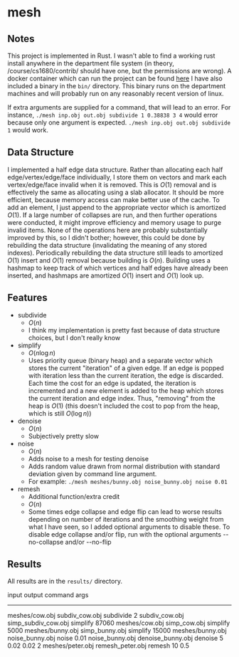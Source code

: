# mesh

## Notes

This project is implemented in Rust. I wasn't able to find a working rust
install anywhere in the department file system (in theory,
/course/cs1680/contrib/ should have one, but the permissions are wrong).
A docker container which can run the project can be found
[here](https://hub.docker.com/r/greenblattryan/mesh)
I have also included a binary in the `bin/` directory. This binary runs
on the department machines and will probably run on any reasonably recent
version of linux.

If extra arguments are supplied for a command, that will lead to an error.
For instance, `./mesh inp.obj out.obj subdivide 1 0.38838 3 4` would error
because only one argument is expected.  `./mesh inp.obj out.obj subdivide 1`
would work.

## Data Structure

I implemented a half edge data structure. Rather than allocating each half
edge/vertex/edge/face individually, I store them on vectors and mark each
vertex/edge/face invalid when it is removed. This is $O(1)$ removal and is
effectively the same as allocating using a slab allocator.  It should be more
efficient, because memory access can make better use of the cache.  To add an
element, I just append to the appropriate vector which is amortized $O(1)$. If
a large number of collapses are run, and then further operations were
conducted, it might improve efficiency and memory usage to purge invalid items.
None of the operations here are probably substantially improved by this, so I
didn't bother; however, this could be done by rebuilding the data structure
(invalidating the meaning of any stored indexes). Periodically rebuilding the
data structure still leads to amortized $O(1)$ insert and $O(1)$ removal because
building is $O(n)$. Building uses a hashmap to keep track of which vertices
and half edges have already been inserted, and hashmaps are amortized $O(1)$
insert and $O(1)$ look up.


## Features
  - subdivide
    - $O(n)$
    - I think my implementation is pretty fast because of data structure
      choices, but I don't really know
  - simplify
    - $O(n \log n)$
    - Uses priority queue (binary heap) and a separate vector which
      stores the current "iteration" of a given edge. If an edge is
      popped with iteration less than the current iteration, the edge is
      discarded. Each time the cost for an edge is updated, the iteration
      is incremented and a new element is added to the heap which stores the
      current iteration and edge index. Thus, "removing" from the heap is
      $O(1)$ (this doesn't included the cost to pop from the heap, which is
      still $O(\log n)$)
  - denoise
    - $O(n)$
    - Subjectively pretty slow
  - noise
    - $O(n)$
    - Adds noise to a mesh for testing denoise
    - Adds random value drawn from normal distribution with standard deviation
      given by command line argument.
    - For example: `./mesh meshes/bunny.obj noise_bunny.obj noise 0.01`
  - remesh
    - Additional function/extra credit
    - $O(n)$
    - Some times edge collapse and edge flip can lead to worse results
      depending on number of iterations and the smoothing weight from what I
      have seen, so I added optional arguments to disable these.  To disable
      edge collapse and/or flip, run with the optional arguments --no-collapse
      and/or --no-flip

## Results 
All results are in the `results/` directory.

input                     output               command         args
-----------------------   -------------------  -------------   --------------
meshes/cow.obj            subdiv_cow.obj       subdivide       2
subdiv_cow.obj            simp_subdiv_cow.obj  simplify        87060
meshes/cow.obj            simp_cow.obj         simplify        5000
meshes/bunny.obj          simp_bunny.obj       simplify        15000
meshes/bunny.obj          noise_bunny.obj      noise           0.01
noise_bunny.obj           denoise_bunny.obj    denoise         5 0.02 0.02 2
meshes/peter.obj          remesh_peter.obj     remesh          10 0.5
